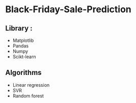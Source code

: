 # Black-Friday-Sale-Prediction

## Library :
  * Matplotlib
  * Pandas
  * Numpy
  * Scikt-learn
  
## Algorithms
  * Linear regression
  * SVR
  * Random forest
